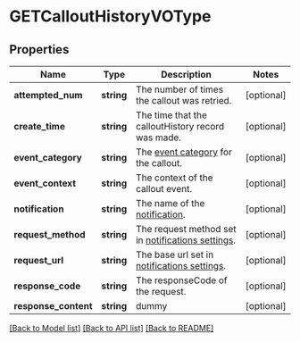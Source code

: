 # GETCalloutHistoryVOType

## Properties
Name | Type | Description | Notes
------------ | ------------- | ------------- | -------------
**attempted_num** | **string** | The number of times the callout was retried. | [optional] 
**create_time** | **string** | The time that the calloutHistory record was made. | [optional] 
**event_category** | **string** | The [event category](https://knowledgecenter.zuora.com/DC_Developers/REST_API/B_REST_API_reference/Notification_History/Z_Event_Categories) for the callout. | [optional] 
**event_context** | **string** | The context of the callout event. | [optional] 
**notification** | **string** | The name of the [notification](https://knowledgecenter.zuora.com/BB_Introducing_Z_Business/Notifications). | [optional] 
**request_method** | **string** | The request method set in [notifications settings](https://knowledgecenter.zuora.com/BB_Introducing_Z_Business/Notifications/C_Create_Notifications). | [optional] 
**request_url** | **string** | The base url set in [notifications settings](https://knowledgecenter.zuora.com/BB_Introducing_Z_Business/Notifications). | [optional] 
**response_code** | **string** | The responseCode of the request. | [optional] 
**response_content** | **string** | dummy | [optional] 

[[Back to Model list]](../README.md#documentation-for-models) [[Back to API list]](../README.md#documentation-for-api-endpoints) [[Back to README]](../README.md)


